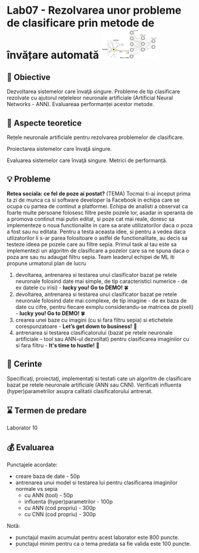 # Lab07 - Rezolvarea unor probleme de clasificare prin metode de învățare automată  <img src="images/ann.jpeg" width="150">



## :microscope: Obiective 

Dezvoltarea sistemelor care învaţă singure. Probleme de tip clasificare rezolvate cu ajutorul rețeleleor neuronale artificiale (Artificial Neural Networks - ANN). Evaluareaa performanței acestor metode.

## :book:  Aspecte teoretice

Rețele neuronale artificiale pentru rezolvarea problemelor de clasificare.

Proiectarea sistemelor care învaţă singure.

Evaluarea sistemelor care învaţă singure. Metrici de performanță. 
 



## :bulb: Probleme

**Retea sociala: ce fel de poze ai postat?** (TEMA) 
Tocmai ti-ai inceput prima ta zi de munca ca si software developer la Facebook in echipa care se ocupa cu partea de continut a platformei. 
Echipa de analisti a observat ca foarte multe persoane folosesc filtre peste pozele lor, asadar in speranta de a promova continut mai putin editat, si poze cat mai reale, doresc sa implementeze o noua functionalite in care sa arate utilizatorilor daca o poza a fost sau nu editata. Pentru a testa aceasta idee, si pentru a vedea daca utlizatorilor li s-ar parea folositoare o astfel de functionalitate, au decis sa testeze ideea pe pozele care au filtre sepia. 
Primul task al tau este sa implementezi un algoritm de clasificare a pozelor care sa ne spuna daca o poza are sau nu adaugat filtru sepia. 
Team leaderul echipei de ML iti propune urmatorul plan de lucru 
1. devoltarea, antrenarea si testarea unui clasificator bazat pe retele neuronale folosind date mai simple, de tip caracteristici numerice - de ex datele cu irisi) - **lucky you! Go to DEMO!** :four_leaf_clover:
2. devoltarea, antrenarea si testarea unui clasificator bazat pe retele neuronale folosind date mai complexe, de tip imagine - de ex baza de date cu cifre, pentru fiecare exmplu considerandu-se matricea de pixeli) - **lucky you! Go to DEMO!** :four_leaf_clover:
3. crearea unei baze cu imagini (cu si fara filtru sepia) si etichetele corespunzatoare - **Let’s get down to business!** :rocket:
4. antrenarea si testarea clasificatorului (bazat pe retele neuronale artificiale – tool sau ANN-ul dezvoltat) pentru clasificarea imaginilor cu si fara filtru - **It's time to hustle!** :muscle:



## :memo:  Cerinte 

Specificaţi, proiectaţi, implementaţi si testati cate un algoritm de clasificare bazat pe retele neuronale artificiale (ANN sau CNN). Verificati influenta (hyper)parametrilor asupra calitatii clasificatorului antrenat.


## :hourglass: Termen de predare 
Laborator 10

## :moneybag: Evaluarea

Punctajele acordate:
- creare baza de date - 50p
- antrenarea unui model si testarea lui pentru clasificarea imaginilor normale vs sepia 
    - cu ANN (tool) - 50p
    - influenta (hyper)parametrilor - 100p
    - cu ANN (cod propriu) - 300p
    - cu CNN (cod propriu) - 300p


Notă: 
- punctajul maxim acumulat pentru acest laborator este 800 puncte.
- punctajul minim pentru ca o tema predata sa fie valida este 100 puncte.  







